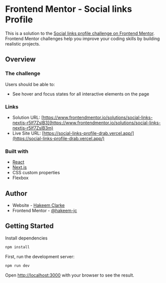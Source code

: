 # Frontend Mentor - Social links Profile

This is a solution to the [Social links profile challenge on Frontend Mentor](https://www.frontendmentor.io/challenges/social-links-profile-UG32l9m6dQ). Frontend Mentor challenges help you improve your coding skills by building realistic projects. 

## Overview

### The challenge

Users should be able to:

- See hover and focus states for all interactive elements on the page

### Links

- Solution URL: [https://www.frontendmentor.io/solutions/social-links-nextjs-r5If7ZslB3](https://www.frontendmentor.io/solutions/social-links-nextjs-r5If7ZslB3m)
- Live Site URL: [https://social-links-profile-drab.vercel.app/](https://social-links-profile-drab.vercel.app/)


### Built with

- [React](https://reactjs.org/)
- [Next.js](https://nextjs.org/)
- CSS custom properties
- Flexbox

## Author

- Website - [Hakeem Clarke](https://github.com/hakeem-jc)
- Frontend Mentor - [@hakeem-jc](https://www.frontendmentor.io/profile/hakeem-jc)

## Getting Started

Install dependencies

```bash
npm install
```

First, run the development server:

```bash
npm run dev
```

Open [http://localhost:3000](http://localhost:3000) with your browser to see the result.